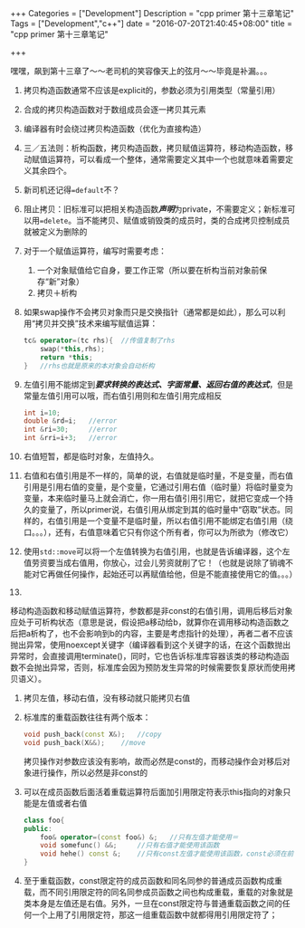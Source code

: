 +++
Categories = ["Development"]
Description = "cpp primer 第十三章笔记"
Tags = ["Development","c++"]
date = "2016-07-20T21:40:45+08:00"
title = "cpp primer 第十三章笔记"

+++

嘿嘿，飙到第十三章了～～老司机的笑容像天上的弦月～～毕竟是补漏。。。

1. 拷贝构造函数通常不应该是explicit的，参数必须为引用类型（常量引用）
1. 合成的拷贝构造函数对于数组成员会逐一拷贝其元素
1. 编译器有时会绕过拷贝构造函数（优化为直接构造）
1. 三／五法则：析构函数，拷贝构造函数，拷贝赋值运算符，移动构造函数，移动赋值运算符，可以看成一个整体，通常需要定义其中一个也就意味着需要定义其余四个。
1. 新司机还记得`=default`不？
1. 阻止拷贝：旧标准可以把相关构造函数***声明***为private，不需要定义；新标准可以用`=delete`。当不能拷贝、赋值或销毁类的成员时，类的合成拷贝控制成员就被定义为删除的
1. 对于一个赋值运算符，编写时需要考虑：
    1. 一个对象赋值给它自身，要工作正常（所以要在析构当前对象前保存“新”对象）
    1. 拷贝＋析构
1. 如果swap操作不会拷贝对象而只是交换指针（通常都是如此），那么可以利用“拷贝并交换”技术来编写赋值运算：

    ```cpp
    tc& operator=(tc rhs){  //传值复制了rhs
        swap(*this,rhs);    
        return *this;
    }   //rhs也就是原来的本对象会自动析构
    ```
1. 左值引用不能绑定到***要求转换的表达式、字面常量、返回右值的表达式***，但是常量左值引用可以哦，而右值引用则和左值引用完成相反

    ```cpp
    int i=10;
    double &rd=i;   //error
    int &ri=30;     //error
    int &rri=i+3;   //error
    ```
1. 右值短暂，都是临时对象，左值持久。
1. 右值和右值引用是不一样的，简单的说，右值就是临时量，不是变量，而右值引用是引用右值的变量，是个变量，它通过引用右值（临时量）将临时量变为变量，本来临时量马上就会消亡，你一用右值引用引用它，就把它变成一个持久的变量了，所以primer说，右值引用从绑定到其的临时量中“窃取”状态。同样的，右值引用是一个变量不是临时量，所以右值引用不能绑定右值引用（绕口。。。），还有，右值意味着它只有你这个所有者，你可以为所欲为（修改它）
1. 使用`std::move`可以将一个左值转换为右值引用，也就是告诉编译器，这个左值劳资要当成右值用，你放心，过会儿劳资就削了它！（也就是说除了销魂不能对它再做任何操作，起始还可以再赋值给他，但是不能直接使用它的值。。。）
1.
移动构造函数和移动赋值运算符，参数都是非const的右值引用，调用后移后对象应处于可析构状态（意思是说，假设把a移动给b，就算你在调用移动构造函数之后把a析构了，也不会影响到b的内容，主要是考虑指针的处理），再者二者不应该抛出异常，使用noexcept关键字（编译器看到这个关键字的话，在这个函数抛出异常时，会直接调用terminate()，同时，它也告诉标准库容器该类的移动构造函数不会抛出异常，否则，标准库会因为预防发生异常的时候需要恢复原状而使用拷贝语义）。
1. 拷贝左值，移动右值，没有移动就只能拷贝右值
1. 标准库的重载函数往往有两个版本：

    ```cpp
    void push_back(const X&);   //copy
    void push_back(X&&);    //move
    ```
    拷贝操作对参数应该没有影响，故而必然是const的，而移动操作会对移后对象进行操作，所以必然是非const的
1. 可以在成员函数后面活着重载运算符后面加引用限定符表示this指向的对象只能是左值或者右值

    ```cpp
    class foo{
    public:
        foo& operator=(const foo&) &;   //只有左值才能使用＝
        void somefunc() &&;     //只有右值才能使用该函数
        void hehe() const &;    //只有const左值才能使用该函数，const必须在前
    }
    ```
1. 至于重载函数，const限定符的成员函数和同名同参的普通成员函数构成重载，而不同引用限定符的同名同参成员函数之间也构成重载，重载的对象就是类本身是左值还是右值。另外，一旦在const限定符与普通重载函数之间的任何一个上用了引用限定符，那这一组重载函数中就都得用引用限定符了；
